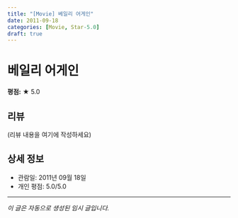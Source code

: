 ```yaml
---
title: "[Movie] 베일리 어게인"
date: 2011-09-18
categories: [Movie, Star-5.0]
draft: true
---
```


# 베일리 어게인

**평점:** ★ 5.0

## 리뷰

(리뷰 내용을 여기에 작성하세요)

## 상세 정보

- 관람일: 2011년 09월 18일
- 개인 평점: 5.0/5.0

---

*이 글은 자동으로 생성된 임시 글입니다.*
